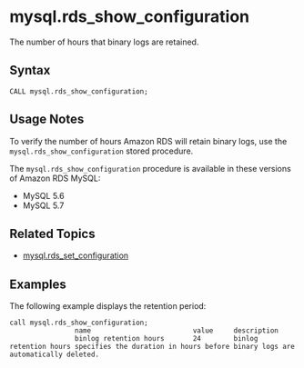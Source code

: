 # mysql\.rds\_show\_configuration<a name="mysql_rds_show_configuration"></a>

The number of hours that binary logs are retained\.

## Syntax<a name="mysql_rds_show_configuration-syntax"></a>

```
CALL mysql.rds_show_configuration;
```

## Usage Notes<a name="mysql_rds_show_configuration-usage-notes"></a>

To verify the number of hours Amazon RDS will retain binary logs, use the `mysql.rds_show_configuration` stored procedure\.

The `mysql.rds_show_configuration` procedure is available in these versions of Amazon RDS MySQL:
+ MySQL 5\.6
+ MySQL 5\.7

## Related Topics<a name="mysql_rds_show_configuration.related"></a>
+ [mysql\.rds\_set\_configuration](mysql_rds_set_configuration.md)

## Examples<a name="mysql_rds_show_configuration-examples"></a>

The following example displays the retention period:

```
call mysql.rds_show_configuration;
                name                         value     description
                binlog retention hours       24        binlog retention hours specifies the duration in hours before binary logs are automatically deleted.
```